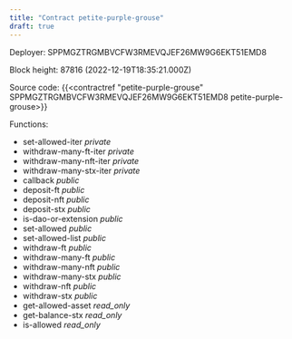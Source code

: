 ```yaml
---
title: "Contract petite-purple-grouse"
draft: true
---
```

Deployer: SPPMGZTRGMBVCFW3RMEVQJEF26MW9G6EKT51EMD8


 



Block height: 87816 (2022-12-19T18:35:21.000Z)

Source code: {{<contractref "petite-purple-grouse" SPPMGZTRGMBVCFW3RMEVQJEF26MW9G6EKT51EMD8 petite-purple-grouse>}}

Functions:

* set-allowed-iter _private_
* withdraw-many-ft-iter _private_
* withdraw-many-nft-iter _private_
* withdraw-many-stx-iter _private_
* callback _public_
* deposit-ft _public_
* deposit-nft _public_
* deposit-stx _public_
* is-dao-or-extension _public_
* set-allowed _public_
* set-allowed-list _public_
* withdraw-ft _public_
* withdraw-many-ft _public_
* withdraw-many-nft _public_
* withdraw-many-stx _public_
* withdraw-nft _public_
* withdraw-stx _public_
* get-allowed-asset _read_only_
* get-balance-stx _read_only_
* is-allowed _read_only_
